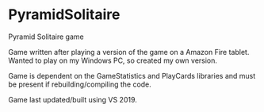# PyramidSolitaire
Pyramid Solitaire game

Game written after playing a version of the game on a Amazon Fire tablet.  Wanted to play
on my Windows PC, so created my own version.

Game is dependent on the GameStatistics and PlayCards libraries and must be present if
rebuilding/compiling the code.

Game last updated/built using VS 2019.
